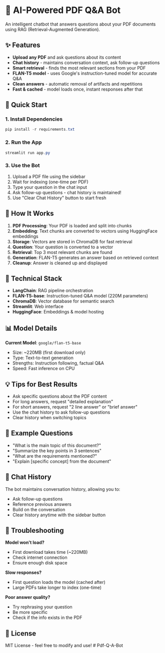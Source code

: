 # 🤖 AI-Powered PDF Q&A Bot

An intelligent chatbot that answers questions about your PDF documents using RAG (Retrieval-Augmented Generation).

## ✨ Features

- **Upload any PDF** and ask questions about its content
- **Chat history** - maintains conversation context, ask follow-up questions
- **Smart retrieval** - finds the most relevant sections from your PDF
- **FLAN-T5 model** - uses Google's instruction-tuned model for accurate Q&A
- **Clean answers** - automatic removal of artifacts and repetitions
- **Fast & cached** - model loads once, instant responses after that

## 🚀 Quick Start

### 1. Install Dependencies

```powershell
pip install -r requirements.txt
```

### 2. Run the App

```powershell
streamlit run app.py
```

### 3. Use the Bot

1. Upload a PDF file using the sidebar
2. Wait for indexing (one-time per PDF)
3. Type your question in the chat input
4. Ask follow-up questions - chat history is maintained!
5. Use "Clear Chat History" button to start fresh

## 🧠 How It Works

1. **PDF Processing**: Your PDF is loaded and split into chunks
2. **Embedding**: Text chunks are converted to vectors using HuggingFace embeddings
3. **Storage**: Vectors are stored in ChromaDB for fast retrieval
4. **Question**: Your question is converted to a vector
5. **Retrieval**: Top 3 most relevant chunks are found
6. **Generation**: FLAN-T5 generates an answer based on retrieved context
7. **Cleanup**: Answer is cleaned up and displayed

## 🔧 Technical Stack

- **LangChain**: RAG pipeline orchestration
- **FLAN-T5-base**: Instruction-tuned Q&A model (220M parameters)
- **ChromaDB**: Vector database for semantic search
- **Streamlit**: Web interface
- **HuggingFace**: Embeddings & model hosting

## 📊 Model Details

**Current Model**: `google/flan-t5-base`

- Size: ~220MB (first download only)
- Type: Text-to-text generation
- Strengths: Instruction following, factual Q&A
- Speed: Fast inference on CPU

## 💡 Tips for Best Results

- Ask specific questions about the PDF content
- For long answers, request "detailed explanation"
- For short answers, request "2 line answer" or "brief answer"
- Use the chat history to ask follow-up questions
- Clear history when switching topics

## 🎯 Example Questions

- "What is the main topic of this document?"
- "Summarize the key points in 3 sentences"
- "What are the requirements mentioned?"
- "Explain [specific concept] from the document"

## 🔄 Chat History

The bot maintains conversation history, allowing you to:

- Ask follow-up questions
- Reference previous answers
- Build on the conversation
- Clear history anytime with the sidebar button

## 🐛 Troubleshooting

**Model won't load?**

- First download takes time (~220MB)
- Check internet connection
- Ensure enough disk space

**Slow responses?**

- First question loads the model (cached after)
- Large PDFs take longer to index (one-time)

**Poor answer quality?**

- Try rephrasing your question
- Be more specific
- Check if the info exists in the PDF

## 📝 License

MIT License - feel free to modify and use!
#   P d f - Q - A - B o t  
 